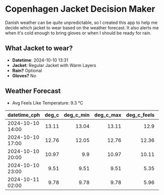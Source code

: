 
# Copenhagen Jacket Decision Maker

Danish weather can be quite unpredictable, so I created this app to help me decide which jacket to wear based on the weather forecast. 
It also alerts me when it's cold enough to bring gloves or when I should be ready for rain.

## What Jacket to wear?

- **Datetime**: 2024-10-10 13:31
- **Jacket**: Regular Jacket with Warm Layers
- **Rain?** Optional
- **Gloves?** No

## Weather Forecast
- Avg Feels Like Temperature: 9.3 °C

| datetime_cph     |   deg_c |   deg_c_min |   deg_c_max |   deg_c_feels | weather   | wind   | rain   |
|:-----------------|--------:|------------:|------------:|--------------:|:----------|:-------|:-------|
| 2024-10-10 14:00 |   13.11 |       13.04 |       13.11 |         12.9  | Rain      | High   | Low    |
| 2024-10-10 17:00 |   12.76 |       12.05 |       12.76 |         12.36 | Clouds    | High   | None   |
| 2024-10-10 20:00 |   10.97 |        9.9  |       10.97 |         10.11 | Clouds    | High   | None   |
| 2024-10-10 23:00 |    9.51 |        9.51 |        9.51 |          5.35 | Clouds    | High   | None   |
| 2024-10-11 02:00 |    9.78 |        9.78 |        9.78 |          5.96 | Clouds    | High   | None   |
        